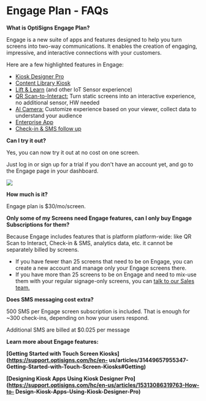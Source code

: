 # Engage Plan - FAQs

**What is OptiSigns Engage Plan?**

Engage is a new suite of apps and features designed to help you turn screens
into two-way communications. It enables the creation of engaging, impressive,
and interactive connections with your customers.

Here are a few highlighted features in Engage:

  * [Kiosk Designer Pro](https://support.optisigns.com/hc/en-us/articles/15313086319763)
  * [Content Library Kiosk](https://support.optisigns.com/hc/en-us/articles/17604055961747)
  * [Lift & Learn](https://support.optisigns.com/hc/en-us/articles/13097501958291) (and other IoT Sensor experience)
  * [QR Scan-to-Interact:](https://support.optisigns.com/hc/en-us/articles/8899727608083) Turn static screens into an interactive experience, no additional sensor, HW needed
  * [AI Camera:](https://support.optisigns.com/hc/en-us/articles/360058259834) Customize experience based on your viewer, collect data to understand your audience
  * [Enterprise App](https://support.optisigns.com/hc/en-us/articles/13320135306515)
  * [Check-in & SMS follow up](https://support.optisigns.com/hc/en-us/articles/23566927217939)

**Can I try it out?**

Yes, you can now try it out at no cost on one screen.

Just log in or sign up for a trial if you don't have an account yet, and go to
the Engage page in your dashboard.

![](https://support.optisigns.com/hc/article_attachments/23565291422483)

**How much is it?**

Engage plan is $30/mo/screen.

**Only some of my Screens need Engage features, can I only buy Engage
Subscriptions for them?**

Because Engage includes features that is platform platform-wide: like QR Scan
to Interact, Check-in & SMS, analytics data, etc. it cannot be separately
billed by screens.

  * If you have fewer than 25 screens that need to be on Engage, you can create a new account and manage only your Engage screens there.
  * If you have more than 25 screens to be on Engage and need to mix-use them with your regular signage-only screens, you can [talk to our Sales team.](https://share.hsforms.com/1r9KTTxPFSYijx-DVR6I7nwca5m5)

**Does SMS messaging cost extra?**

500 SMS per Engage screen subscription is included. That is enough for ~300
check-ins, depending on how your users respond.

Additional SMS are billed at $0.025 per message

**Learn more about Engage features:**

**[Getting Started with Touch Screen
Kiosks](https://support.optisigns.com/hc/en-
us/articles/31449657955347-Getting-Started-with-Touch-Screen-Kiosks#Getting)**

**[Designing Kiosk Apps Using Kiosk Designer
Pro](https://support.optisigns.com/hc/en-us/articles/15313086319763-How-to-
Design-Kiosk-Apps-Using-Kiosk-Designer-Pro)**

